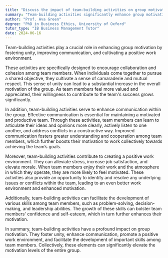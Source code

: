 ```yaml
---
title: "Discuss the impact of team-building activities on group motivation"
summary: "Team-building activities significantly enhance group motivation by fostering unity, improving communication, and promoting a positive work environment."
author: "Prof. Ava Green"
degree: "PhD in Business Ethics, University of Oxford"
tutor_type: "IB Business Management Tutor"
date: 2024-06-16
---
```


Team-building activities play a crucial role in enhancing group motivation by fostering unity, improving communication, and cultivating a positive work environment.

These activities are specifically designed to encourage collaboration and cohesion among team members. When individuals come together to pursue a shared objective, they cultivate a sense of camaraderie and mutual respect. This sense of unity can lead to a substantial increase in the overall motivation of the group. As team members feel more valued and appreciated, their willingness to contribute to the team's success grows significantly.

In addition, team-building activities serve to enhance communication within the group. Effective communication is essential for maintaining a motivated and productive team. Through these activities, team members can learn to articulate their ideas and opinions more clearly, actively listen to one another, and address conflicts in a constructive way. Improved communication fosters greater understanding and cooperation among team members, which further boosts their motivation to work collectively towards achieving the team’s goals.

Moreover, team-building activities contribute to creating a positive work environment. They can alleviate stress, increase job satisfaction, and elevate morale. When team members enjoy their work and the atmosphere in which they operate, they are more likely to feel motivated. These activities also provide an opportunity to identify and resolve any underlying issues or conflicts within the team, leading to an even better work environment and enhanced motivation.

Additionally, team-building activities can facilitate the development of various skills among team members, such as problem-solving, decision-making, and leadership abilities. The growth of these skills can bolster team members' confidence and self-esteem, which in turn further enhances their motivation.

In summary, team-building activities have a profound impact on group motivation. They foster unity, enhance communication, promote a positive work environment, and facilitate the development of important skills among team members. Collectively, these elements can significantly elevate the motivation levels of the entire group.
    